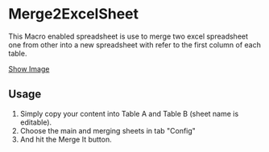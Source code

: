 # Merge2ExcelSheet

This Macro enabled spreadsheet is use to merge two excel spreadsheet one from other into a new spreadsheet with refer to the first column of each table.

[Show Image](mergeFile.jpg)

## Usage
1. Simply copy your content into Table A and Table B (sheet name is editable).
2. Choose the main and merging sheets in tab "Config"
3. And hit the Merge It button.
